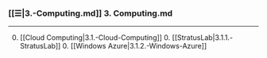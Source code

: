 ### [[☰|3.-Computing.md]] 3. Computing.md
---
0. [[Cloud Computing|3.1.-Cloud-Computing]]
    0. [[StratusLab|3.1.1.-StratusLab]]
    0. [[Windows Azure|3.1.2.-Windows-Azure]]

